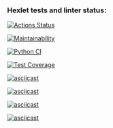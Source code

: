 ### Hexlet tests and linter status:
[![Actions Status](https://github.com/SaltyFingers/python-project-lvl2/workflows/hexlet-check/badge.svg)](https://github.com/SaltyFingers/python-project-lvl2/actions)

[![Maintainability](https://api.codeclimate.com/v1/badges/bc4768616c2143e6fa4a/maintainability)](https://codeclimate.com/github/SaltyFingers/python-project-lvl2/maintainability)


[![Python CI](https://github.com/SaltyFingers/python-project-lvl2/actions/workflows/tests.yml/badge.svg)](https://github.com/SaltyFingers/python-project-lvl2/actions/workflows/tests.yml)

[![Test Coverage](https://api.codeclimate.com/v1/badges/bc4768616c2143e6fa4a/test_coverage)](https://codeclimate.com/github/SaltyFingers/python-project-lvl2/test_coverage)

[![asciicast](https://asciinema.org/a/ybzZ6aQtEg90Y0lxcEPUjRId2.svg)](https://asciinema.org/a/ybzZ6aQtEg90Y0lxcEPUjRId2)

[![asciicast](https://asciinema.org/a/JM913EloUWzhUi4udFoZIOHTj.svg)](https://asciinema.org/a/JM913EloUWzhUi4udFoZIOHTj)

[![asciicast](https://asciinema.org/a/qZBrOG4E7Gc1d0JG2rVzyjTIX.svg)](https://asciinema.org/a/qZBrOG4E7Gc1d0JG2rVzyjTIX)

[![asciicast](https://asciinema.org/a/Anep3jBkqvvxRMoB9cazCfLB9.svg)](https://asciinema.org/a/Anep3jBkqvvxRMoB9cazCfLB9)